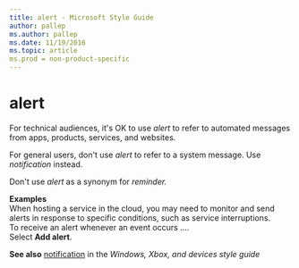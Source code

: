 ```yaml
---
title: alert - Microsoft Style Guide
author: pallep
ms.author: pallep
ms.date: 11/19/2016
ms.topic: article
ms.prod = non-product-specific
---
```


# alert

For technical audiences, it's OK to use *alert* to refer to automated messages from apps, products, services, and websites. 

For general users, don't use *alert* to refer to a system message. Use *notification* instead. 

Don't use *alert* as a synonym for *reminder.*

**Examples**  
When
hosting a service in the cloud, you may need to monitor and send alerts
in response to specific conditions, such as service
interruptions.   
To receive an alert whenever an event occurs ....   
Select **Add alert**. 

**See also** [](/style-guide/a-z-word-list-term-collections/n/notification)[notification](https://worldready.cloudapp.net/Styleguide/Read?id=2547&topicid=16439) in the *Windows, Xbox, and devices style guide* 
